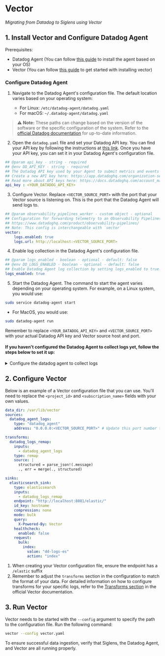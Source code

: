 # Vector

*Migrating from Datadog to Siglens using Vector*

## 1. Install Vector and Configure Datadog Agent

Prerequisites: 
- Datadog Agent (You can follow [this guide](https://docs.datadoghq.com/getting_started/agent/) to install the agent based on your OS)
- Vector (You can follow [this guide](../../log-ingestion/vector.md#1-installation) to get started with installing vector)

### Configure Datadog Agent

1. Navigate to the Datadog Agent's configuration file. The default location varies based on your operating system:

   - For Linux: `/etc/datadog-agent/datadog.yaml`
   - For macOS: `~/.datadog-agent/datadog.yaml`

> :warning: **Note:** These paths can change based on the version of the software or the specific configuration of the system.  Refer to the [official Datadog documentation](https://docs.datadoghq.com/agent/guide/agent-configuration-files) for up-to-date information.

2. Open the `datadog.yaml` file and set your Datadog API key. You can find your API key by following the instructions at [this link](https://docs.datadoghq.com/account_management/api-app-keys/#add-an-api-key-or-client-token). Once you have your API key, you can set it in your Datadog Agent's configuration file.

```yaml
## @param api_key - string - required
## @env DD_API_KEY - string - required
## The Datadog API key used by your Agent to submit metrics and events to Datadog.
## Create a new API key here: https://app.datadoghq.com/organization-settings/api-keys .
## Read more about API keys here: https://docs.datadoghq.com/account_management/api-app-keys/#api-keys .
api_key : <YOUR_DATADOG_API_KEY>
```

3. Configure Vector. Replace `<VECTOR_SOURCE_PORT>` with the port that your Vector source is listening on. This is the port that the Datadog Agent will send logs to.

```yaml
## @param observability_pipelines_worker - custom object - optional
## Configuration for forwarding telemetry to an Observability Pipelines Worker instead of Datadog.
## https://www.datadoghq.com/product/observability-pipelines/
## Note: This config is interchangeable with `vector`
vector:
    logs.enabled: true
    logs.url: http://localhost:<VECTOR_SOURCE_PORT>
```

4. Enable log collection in the Datadog Agent's configuration file.

```yaml
## @param logs_enabled - boolean - optional - default: false
## @env DD_LOGS_ENABLED - boolean - optional - default: false
## Enable Datadog Agent log collection by setting logs_enabled to true.
logs_enabled: true
```

5. Start the Datadog Agent. The command to start the agent varies depending on your operating system. For example, on a Linux system, you would use:

```bash
sudo service datadog-agent start
```

- For MacOS, you would use:

```bash
sudo datadog-agent run
```

Remember to replace `<YOUR_DATADOG_API_KEY>` and `<VECTOR_SOURCE_PORT>` with your actual Datadog API key and Vector source host and port.


#### If you haven't configured the Datadog Agent to collect logs yet, follow the steps below to set it up:

<details>

<summary> Configure the datadog agent to collect logs </summary>

Here are the general steps to configure the Datadog Agent to collect logs from a file:

1. Navigate to the `conf.d` directory inside the Datadog Agent's directory. The default location varies based on your operating system:

   - For Linux: `/etc/datadog-agent/conf.d/`
   - For macOS: `~/.datadog-agent/conf.d/`

> **Note:** This path can change based on the version of the software or the specific configuration of the system. Refer to the [official Datadog documentation](https://docs.datadoghq.com/agent/guide/agent-configuration-files) for up-to-date information.

2. Inside the `conf.d` directory, create a new `.yaml` configuration file for your service. The file name should be `<YOUR_SERVICE>.yaml`, where `<YOUR_SERVICE>` is the name of your service. For example, if your service is named `my_service`, the file name should be `my_service.yaml`.

3. Open the new configuration file and add the YAML configuration as required:

Below is a sample YAML Config: 

```yaml
logs:
  - type: file
    path: <PATH_TO_LOG_FILE>
    service: <SERVICE_NAME>
    source: <LOG_SOURCE>
  - type: tcp
    port: <YOUR_APP_PORT> # Update this with the actual port number that your application is sending logs to
    service: <SERVICE_NAME>
    source: <LOG_SOURCE>
```

Replace `<PATH_TO_LOG_FILE>`, `<SERVICE_NAME>`, and `<LOG_SOURCE>` with the actual path to your log file, the name of your service, and the source of your logs.

You can find more information about different types of log sources and how to configure them in the [Datadog Agent Log Collection documentation](https://docs.datadoghq.com/agent/logs).

4. Save and close the configuration file.

5. Restart the Datadog Agent for the changes to take effect. The command to restart the agent varies depending on your operating system.

For Linux, you would use:

```bash
sudo service datadog-agent restart
```

For MacOS, you would use:

```bash
sudo datadog-agent run
```

After following these steps, the Datadog Agent should start collecting logs from the specified file.

</details>

## 2. Configure Vector

Below is an example of a Vector configuration file that you can use. You'll need to replace the `<project_id>` and `<subscription_name>` fields with your own values. 

```yaml
data_dir: /var/lib/vector
sources:
  datadog_agent_logs:
    type: "datadog_agent"
    address: "0.0.0.0:<VECTOR_SOURCE_PORT>" # Update this port number to match the one in your Datadog configuration

transforms:
  datadog_logs_remap:
    inputs:
      - datadog_agent_logs
    type: remap
    source: |
      structured = parse_json!(.message)
      ., err = merge(., structured)

sinks:
  elasticsearch_sink:
    type: elasticsearch
    inputs:
      - datadog_logs_remap
    endpoint: "http://localhost:8081/elastic/"
    id_key: hostname
    compression: none
    mode: bulk
    query:
      X-Powered-By: Vector
    healthcheck:
      enabled: false
    request:
      bulk:
        index:
          value: "dd-logs-es"
          action: "index"
```
1. When creating your Vector configuration file, ensure the endpoint has a `/elastic` suffix 
2. Remember to adjust the `transforms` section in the configuration to match the format of your data. For detailed information on how to configure transforms for your specific logs, refer to the [Transforms section](https://vector.dev/docs/reference/configuration/transforms/) in the official Vector documentation.

## 3. Run Vector

Vector needs to be started with the `--config` argument to specify the path to the configuration file. Run the following command:

```bash
vector --config vector.yaml
```

To ensure successful data ingestion, verify that Siglens, the Datadog Agent, and Vector are all running properly.

